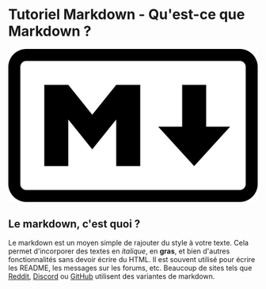 # Tutoriel Markdown - Qu'est-ce que Markdown ?

![Logo Markdown](./markdown.png)

## Le markdown, c'est quoi ?

Le markdown est un moyen simple de rajouter du style à votre texte. Cela permet d'incorporer des textes en *italique*, en **gras**, et bien d'autres fonctionnalités sans devoir écrire du HTML. Il est souvent utilisé pour écrire les README, les messages sur les forums, etc. Beaucoup de sites tels que [Reddit](https://www.reddit.com/), [Discord](https://discord.com/) ou [GitHub](https://github.com/) utilisent des variantes de markdown.

